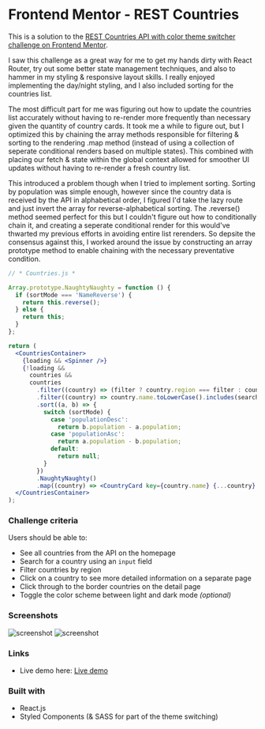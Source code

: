 # Frontend Mentor - REST Countries

This is a solution to the [REST Countries API with color theme switcher challenge on Frontend Mentor](https://www.frontendmentor.io/challenges/rest-countries-api-with-color-theme-switcher-5cacc469fec04111f7b848ca).

I saw this challenge as a great way for me to get my hands dirty with React Router, try out some better state management techniques, and also to hammer in my styling & responsive layout skills. I really enjoyed implementing the day/night styling, and I also included sorting for the countries list.

The most difficult part for me was figuring out how to update the countries list accurately without having to re-render more frequently than necessary given the quantity of country cards. It took me a while to figure out, but I optimized this by chaining the array methods responsible for filtering & sorting to the rendering .map method (instead of using a collection of seperate conditional renders based on multiple states). This combined with placing our fetch & state within the global context allowed for smoother UI updates without having to re-render a fresh country list.

This introduced a problem though when I tried to implement sorting. Sorting by population was simple enough, however since the country data is received by the API in alphabetical order, I figured I'd take the lazy route and just invert the array for reverse-alphabetical sorting. The .reverse() method seemed perfect for this but I couldn't figure out how to conditionally chain it, and creating a seperate conditional render for this would've thwarted my previous efforts in avoiding entire list rerenders. So depsite the consensus against this, I worked around the issue by constructing an array prototype method to enable chaining with the necessary preventative condition.

```jsx
// * Countries.js *

Array.prototype.NaughtyNaughty = function () {
  if (sortMode === 'NameReverse') {
    return this.reverse();
  } else {
    return this;
  }
};

return (
  <CountriesContainer>
    {loading && <Spinner />}
    {!loading &&
      countries &&
      countries
        .filter((country) => (filter ? country.region === filter : country))
        .filter((country) => country.name.toLowerCase().includes(search.toLowerCase()))
        .sort((a, b) => {
          switch (sortMode) {
            case 'populationDesc':
              return b.population - a.population;
            case 'populationAsc':
              return a.population - b.population;
            default:
              return null;
          }
        })
        .NaughtyNaughty()
        .map((country) => <CountryCard key={country.name} {...country} />)}
  </CountriesContainer>
);
```

### Challenge criteria

Users should be able to:

- See all countries from the API on the homepage
- Search for a country using an `input` field
- Filter countries by region
- Click on a country to see more detailed information on a separate page
- Click through to the border countries on the detail page
- Toggle the color scheme between light and dark mode _(optional)_

### Screenshots

![screenshot](./screenshots/Animation2.gif)
![screenshot](https://i.gyazo.com/dcb2c1dde98eae63c8cb79c48786bf31.gif)

### Links

- Live demo here: [Live demo](https://hardcore-hoover-1339fe.netlify.app/)

### Built with

- React.js
- Styled Components (& SASS for part of the theme switching)
